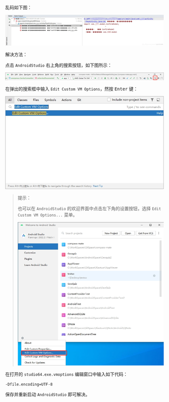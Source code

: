 乱码如下图：

![25](./images/25.webp)

解决方法：

点击 `AndroidStudio` 右上角的搜索按钮，如下图所示：

![26](./images/26.png)

在弹出的搜索框中输入 `Edit Custom VM Options`，然按 <kbd>Enter</kbd> 键：

![27](./images/27.png)

> 提示：
>
> 也可以在 `AndroidStudio` 的欢迎界面中点击左下角的设置按钮，选择 `Edit Custom VM Options...` 菜单。
>
> ![28](./images/28.png)

在打开的 `studio64.exe.vmoptions` 编辑窗口中输入如下代码：

```
-Dfile.encoding=UTF-8
```

保存并重新启动 `AndroidStudio` 即可解决。